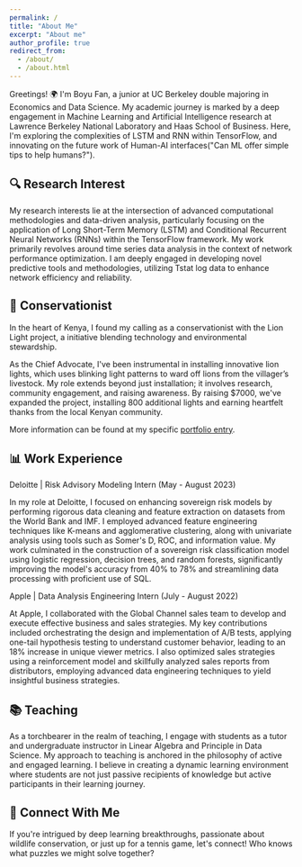 ```yaml
---
permalink: /
title: "About Me"
excerpt: "About me"
author_profile: true
redirect_from: 
  - /about/
  - /about.html
---
```


Greetings! 🌍 I'm Boyu Fan, a junior at UC Berkeley double majoring in Economics and Data Science. My academic journey is marked by a deep engagement in Machine Learning and Artificial Intelligence research at Lawrence Berkeley National Laboratory and Haas School of Business. Here, I'm exploring the complexities of LSTM and RNN within TensorFlow, and innovating on the future work of Human-AI interfaces("Can ML offer simple tips to help humans?").



## 🔍 Research Interest
My research interests lie at the intersection of advanced computational methodologies and data-driven analysis, particularly focusing on the application of Long Short-Term Memory (LSTM) and Conditional Recurrent Neural Networks (RNNs) within the TensorFlow framework. My work primarily revolves around time series data analysis in the context of network performance optimization. I am deeply engaged in developing novel predictive tools and methodologies, utilizing Tstat log data to enhance network efficiency and reliability.



## 🌱 Conservationist 
In the heart of Kenya, I found my calling as a conservationist with the Lion Light project, a initiative blending technology and environmental stewardship.

As the Chief Advocate, I've been instrumental in installing innovative lion lights, which uses blinking light patterns to ward off lions from the villager’s livestock. My role extends beyond just installation; it involves research, community engagement, and raising awareness. By raising $7000, we've expanded the project, installing 800 additional lights and earning heartfelt thanks from the local Kenyan community. 

More information can be found at my specific [portfolio entry](https://boyufan1.github.io/BoyuFan1/portfolio/portfolio-1/).



## 📊 Work Experience
Deloitte | Risk Advisory Modeling Intern (May - August 2023)

In my role at Deloitte, I focused on enhancing sovereign risk models by performing rigorous data cleaning and feature extraction on datasets from the World Bank and IMF. I employed advanced feature engineering techniques like K-means and agglomerative clustering, along with univariate analysis using tools such as Somer's D, ROC, and information value. My work culminated in the construction of a sovereign risk classification model using logistic regression, decision trees, and random forests, significantly improving the model's accuracy from 40% to 78% and streamlining data processing with proficient use of SQL.

Apple | Data Analysis Engineering Intern (July - August 2022)

At Apple, I collaborated with the Global Channel sales team to develop and execute effective business and sales strategies. My key contributions included orchestrating the design and implementation of A/B tests, applying one-tail hypothesis testing to understand customer behavior, leading to an 18% increase in unique viewer metrics. I also optimized sales strategies using a reinforcement model and skillfully analyzed sales reports from distributors, employing advanced data engineering techniques to yield insightful business strategies.



## 📚 Teaching 
As a torchbearer in the realm of teaching, I engage with students as a tutor and undergraduate instructor in Linear Algebra and Principle in Data Science. My approach to teaching is anchored in the philosophy of active and engaged learning. I believe in creating a dynamic learning environment where students are not just passive recipients of knowledge but active participants in their learning journey. 



## 🎲 Connect With Me
If you're intrigued by deep learning breakthroughs, passionate about wildlife conservation, or just up for a tennis game, let's connect! Who knows what puzzles we might solve together? 
